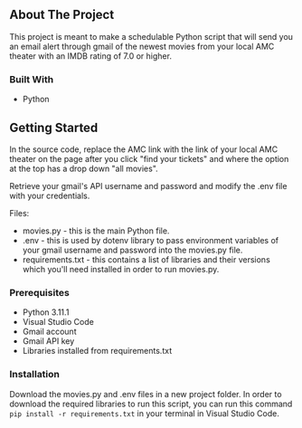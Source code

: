 <!-- ABOUT THE PROJECT -->
## About The Project

This project is meant to make a schedulable Python script that will send you an email alert through gmail of the newest movies from your local AMC theater with an IMDB rating of 7.0 or higher.


### Built With

* Python


<!-- GETTING STARTED -->
## Getting Started

In the source code, replace the AMC link with the link of your local AMC theater on the page after you click "find your tickets" and where the option at the top has a drop down "all movies".

Retrieve your gmail's API username and password and modify the .env file with your credentials.

Files:
* movies.py - this is the main Python file.
* .env - this is used by dotenv library to pass environment variables of your gmail username and password into the movies.py file.
* requirements.txt - this contains a list of libraries and their versions which you'll need installed in order to run movies.py.

### Prerequisites

* Python 3.11.1
* Visual Studio Code
* Gmail account
* Gmail API key
* Libraries installed from requirements.txt

### Installation

Download the movies.py and .env files in a new project folder. In order to download the required libraries to run this script, you can run this command ```pip install -r requirements.txt``` in your terminal in Visual Studio Code.